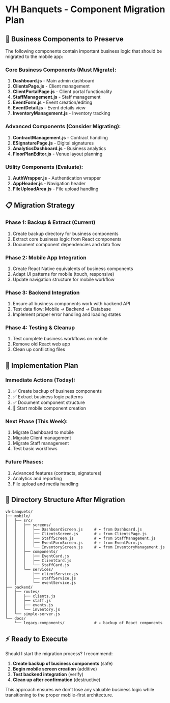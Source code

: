 # VH Banquets - Component Migration Plan

## 🎯 **Business Components to Preserve**

The following components contain important business logic that should be migrated to the mobile app:

### **Core Business Components (Must Migrate):**
1. **Dashboard.js** - Main admin dashboard
2. **ClientsPage.js** - Client management
3. **ClientPortalPage.js** - Client portal functionality  
4. **StaffManagement.js** - Staff management
5. **EventForm.js** - Event creation/editing
6. **EventDetail.js** - Event details view
7. **InventoryManagement.js** - Inventory tracking

### **Advanced Components (Consider Migrating):**
1. **ContractManagement.js** - Contract handling
2. **ESignaturePage.js** - Digital signatures
3. **AnalyticsDashboard.js** - Business analytics
4. **FloorPlanEditor.js** - Venue layout planning

### **Utility Components (Evaluate):**
1. **AuthWrapper.js** - Authentication wrapper
2. **AppHeader.js** - Navigation header
3. **FileUploadArea.js** - File upload handling

## 📋 **Migration Strategy**

### **Phase 1: Backup & Extract (Current)**
1. Create backup directory for business components
2. Extract core business logic from React components
3. Document component dependencies and data flow

### **Phase 2: Mobile App Integration**
1. Create React Native equivalents of business components
2. Adapt UI patterns for mobile (touch, responsive)
3. Update navigation structure for mobile workflow

### **Phase 3: Backend Integration**
1. Ensure all business components work with backend API
2. Test data flow: Mobile → Backend → Database
3. Implement proper error handling and loading states

### **Phase 4: Testing & Cleanup**
1. Test complete business workflows on mobile
2. Remove old React web app
3. Clean up conflicting files

## 🚀 **Implementation Plan**

### **Immediate Actions (Today):**
1. ✅ Create backup of business components
2. ✅ Extract business logic patterns
3. ✅ Document component structure
4. 🔄 Start mobile component creation

### **Next Phase (This Week):**
1. Migrate Dashboard to mobile
2. Migrate Client management
3. Migrate Staff management
4. Test basic workflows

### **Future Phases:**
1. Advanced features (contracts, signatures)
2. Analytics and reporting
3. File upload and media handling

## 📁 **Directory Structure After Migration**

```
vh-banquets/
├── mobile/
│   ├── src/
│   │   ├── screens/
│   │   │   ├── DashboardScreen.js     # ← from Dashboard.js
│   │   │   ├── ClientsScreen.js       # ← from ClientsPage.js
│   │   │   ├── StaffScreen.js         # ← from StaffManagement.js
│   │   │   ├── EventFormScreen.js     # ← from EventForm.js
│   │   │   └── InventoryScreen.js     # ← from InventoryManagement.js
│   │   ├── components/
│   │   │   ├── EventCard.js
│   │   │   ├── ClientCard.js
│   │   │   └── StaffCard.js
│   │   └── services/
│   │       ├── clientService.js
│   │       ├── staffService.js
│   │       └── eventService.js
├── backend/
│   ├── routes/
│   │   ├── clients.js
│   │   ├── staff.js
│   │   ├── events.js
│   │   └── inventory.js
│   └── simple-server.js
└── docs/
    └── legacy-components/             # ← backup of React components
```

## ⚡ **Ready to Execute**

Should I start the migration process? I recommend:

1. **Create backup of business components** (safe)
2. **Begin mobile screen creation** (additive)
3. **Test backend integration** (verify)
4. **Clean up after confirmation** (destructive)

This approach ensures we don't lose any valuable business logic while transitioning to the proper mobile-first architecture.
